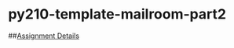 # py210-template-mailroom-part2

##[Assignment Details](https://uwpce-pythoncert.github.io/ProgrammingInPython/modules/DictsAndSets.html#dictionaries-and-sets)
